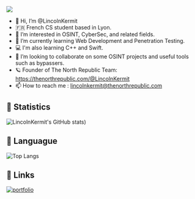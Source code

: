 ![](https://komarev.com/ghpvc/?username=LincolnKermit&color=blue)

- 👋 Hi, I’m @LincolnKermit
- 🇫🇷 French CS student based in Lyon.
- 👀 I’m interested in OSINT, CyberSec, and related fields.
- 🌱 I’m currently learning Web Development and Penetration Testing.
- 💻 I'm also learning C++ and Swift.
- 💞️ I’m looking to collaborate on some OSINT projects and useful tools such as bypassers.
- 🪐 Founder of The North Republic Team: https://thenorthrepublic.com/@LincolnKermit
- 📫 How to reach me : lincolnkermit@thenorthrepublic.com



## 🔗 Statistics
![LincolnKermit's GitHub stats](https://github-readme-stats.vercel.app/api?username=lincolnkermit&theme=dracula&rank_icon=percentile))

## 🔗 Languague
![Top Langs](https://github-readme-stats.vercel.app/api/top-langs/?username=lincolnkermit&hide_progress=true&hide=javascript,html,css&theme=dracula)

## 🔗 Links
[![portfolio](https://img.shields.io/badge/my_portfolio-000?style=for-the-badge&logo=ko-fi&logoColor=white)](https://thenorthrepublic.com/@lincolnkermit)









